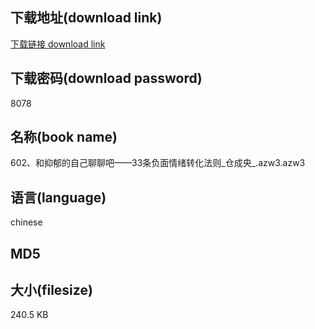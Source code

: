 ## 下载地址(download link)
[下载链接 download link](https://voluble-croquembouche-d321dc.netlify.app/?s=602%E3%80%81%E5%92%8C%E6%8A%91%E9%83%81%E7%9A%84%E8%87%AA%E5%B7%B1%E8%81%8A%E8%81%8A%E5%90%A7%E2%80%94%E2%80%9433%E6%9D%A1%E8%B4%9F%E9%9D%A2%E6%83%85%E7%BB%AA%E8%BD%AC%E5%8C%96%E6%B3%95%E5%88%99_%E4%BB%93%E6%88%90%E5%A4%AE_.azw3)

## 下载密码(download password)
8078

## 名称(book name)
602、和抑郁的自己聊聊吧——33条负面情绪转化法则_仓成央_.azw3.azw3

## 语言(language)
chinese

## MD5


## 大小(filesize)
240.5 KB

